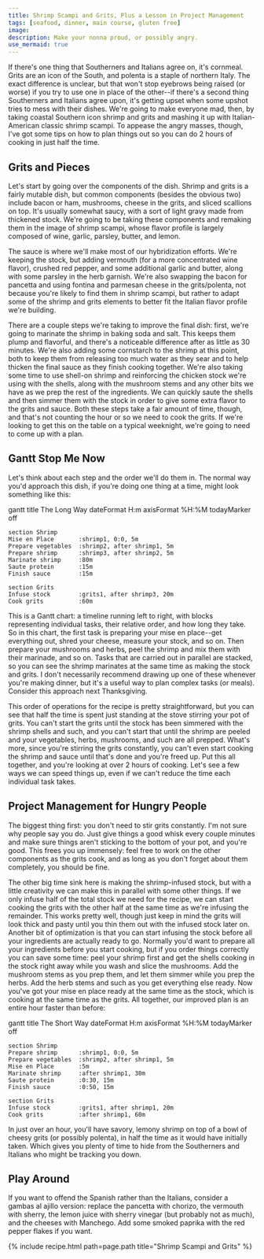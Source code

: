 ```yaml
---
title: Shrimp Scampi and Grits, Plus a Lesson in Project Management
tags: [seafood, dinner, main course, gluten free]
image:
description: Make your nonna proud, or possibly angry.
use_mermaid: true
---
```


If there's one thing that Southerners and Italians agree on, it's cornmeal. Grits are an icon of the South, and polenta is a staple of northern Italy. The exact difference is unclear, but that won't stop eyebrows being raised (or worse) if you try to use one in place of the other--if there's a second thing Southerners and Italians agree upon, it's getting upset when some upshot tries to mess with their dishes. We're going to make everyone mad, then, by taking coastal Southern icon shrimp and grits and mashing it up with Italian-American classic shrimp scampi. To appease the angry masses, though, I've got some tips on how to plan things out so you can do 2 hours of cooking in just half the time.

## Grits and Pieces

Let's start by going over the components of the dish. Shrimp and grits is a fairly mutable dish, but common components (besides the obvious two) include bacon or ham, mushrooms, cheese in the grits, and sliced scallions on top. It's usually somewhat saucy, with a sort of light gravy made from thickened stock. We're going to be taking these components and remaking them in the image of shrimp scampi, whose flavor profile is largely composed of wine, garlic, parsley, butter, and lemon. 

The sauce is where we'll make most of our hybridization efforts. We're keeping the stock, but adding vermouth (for a more concentrated wine flavor), crushed red pepper, and some additional garlic and butter, along with some parsley in the herb garnish. We're also swapping the bacon for pancetta and using fontina and parmesan cheese in the grits/polenta, not because you're likely to find them in shrimp scampi, but rather to adapt some of the shrimp and grits elements to better fit the Italian flavor profile we're building.

There are a couple steps we're taking to improve the final dish: first, we're going to marinate the shrimp in baking soda and salt. This keeps them plump and flavorful, and there's a noticeable difference after as little as 30 minutes. We're also adding some cornstarch to the shrimp at this point, both to keep them from releasing too much water as they sear and to help thicken the final sauce as they finish cooking together. We're also taking some time to use shell-on shrimp and reinforcing the chicken stock we're using with the shells, along with the mushroom stems and any other bits we have as we prep the rest of the ingredients. We can quickly saute the shells and then simmer them with the stock in order to give some extra flavor to the grits and sauce. Both these steps take a fair amount of time, though, and that's not counting the hour or so we need to cook the grits. If we're looking to get this on the table on a typical weeknight, we're going to need to come up with a plan.

## Gantt Stop Me Now

Let's think about each step and the order we'll do them in. The normal way you'd approach this dish, if you're doing one thing at a time, might look something like this:

<div class="mermaid">
gantt
    title The Long Way
    dateFormat  H:m
    axisFormat %H:%M
    todayMarker off

    section Shrimp
    Mise en Place       :shrimp1, 0:0, 5m
    Prepare vegetables  :shrimp2, after shrimp1, 5m
    Prepare shrimp      :shrimp3, after shrimp2, 5m       
    Marinate shrimp     :80m
    Saute protein       :15m
    Finish sauce        :15m

    section Grits
    Infuse stock        :grits1, after shrimp3, 20m
    Cook grits          :60m
</div>

This is a Gantt chart: a timeline running left to right, with blocks representing individual tasks, their relative order, and how long they take. So in this chart, the first task is preparing your mise en place--get everything out, shred your cheese, measure your stock, and so on. Then prepare your mushrooms and herbs, peel the shrimp and mix them with their marinade, and so on. Tasks that are carried out in parallel are stacked, so you can see the shrimp marinates at the same time as making the stock and grits. I don't necessarily recommend drawing up one of these whenever you're making dinner, but it's a useful way to plan complex tasks (or meals). Consider this approach next Thanksgiving.

This order of operations for the recipe is pretty straightforward, but you can see that half the time is spent just standing at the stove stirring your pot of grits. You can't start the grits until the stock has been simmered with the shrimp shells and such, and you can't start that until the shrimp are peeled and your vegetables, herbs, mushrooms, and such are all prepped. What's more, since you're stirring the grits constantly, you can't even start cooking the shrimp and sauce until that's done and you're freed up. Put this all together, and you're looking at over 2 hours of cooking. Let's see a few ways we can speed things up, even if we can't reduce the time each individual task takes.

## Project Management for Hungry People

The biggest thing first: you don't need to stir grits constantly. I'm not sure why people say you do. Just give things a good whisk every couple minutes and make sure things aren't sticking to the bottom of your pot, and you're good. This frees you up immensely: feel free to work on the other components as the grits cook, and as long as you don't forget about them completely, you should be fine.

The other big time sink here is making the shrimp-infused stock, but with a little creativity we can make this in parallel with some other things. If we only infuse half of the total stock we need for the recipe, we can start cooking the grits with the other half at the same time as we're infusing the remainder. This works pretty well, though just keep in mind the grits will look thick and pasty until you thin them out with the infused stock later on. Another bit of optimization is that you can start infusing the stock before all your ingredients are actually ready to go. Normally you'd want to prepare all your ingredients before you start cooking, but if you order things correctly you can save some time: peel your shrimp first and get the shells cooking in the stock right away while you wash and slice the mushrooms. Add the mushroom stems as you prep them, and let them simmer while you prep the herbs. Add the herb stems and such as you get everything else ready. Now you've got your mise en place ready at the same time as the stock, which is cooking at the same time as the grits. All together, our improved plan is an entire hour faster than before:

<div class="mermaid">
gantt
    title The Short Way
    dateFormat  H:m
    axisFormat %H:%M
    todayMarker off

    section Shrimp
    Prepare shrimp      :shrimp1, 0:0, 5m      
    Prepare vegetables  :shrimp2, after shrimp1, 5m
    Mise en Place       :5m
    Marinate shrimp     :after shrimp1, 30m
    Saute protein       :0:30, 15m
    Finish sauce        :0:50, 15m

    section Grits
    Infuse stock        :grits1, after shrimp1, 20m
    Cook grits          :after shrimp1, 60m
</div>

In just over an hour, you'll have savory, lemony shrimp on top of a bowl of cheesy grits (or possibly polenta), in half the time as it would have initially taken. Which gives you plenty of time to hide from the Southerners and Italians who might be tracking you down.

## Play Around

If you want to offend the Spanish rather than the Italians, consider a gambas al ajillo version: replace the pancetta with chorizo, the vermouth with sherry, the lemon juice with sherry vinegar (but probably not as much), and the cheeses with Manchego. Add some smoked paprika with the red pepper flakes if you want.

{% include recipe.html path=page.path title="Shrimp Scampi and Grits" %}
